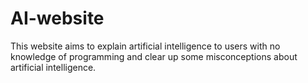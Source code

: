 # AI-website
This website aims to explain artificial intelligence to users with no knowledge of programming and clear up some misconceptions about artificial intelligence.
